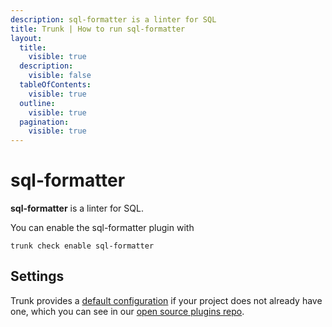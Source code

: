 ```yaml
---
description: sql-formatter is a linter for SQL
title: Trunk | How to run sql-formatter
layout:
  title:
    visible: true
  description:
    visible: false
  tableOfContents:
    visible: true
  outline:
    visible: true
  pagination:
    visible: true
---
```


# sql-formatter

**sql-formatter** is a linter for SQL.

You can enable the sql-formatter plugin with

```shell
trunk check enable sql-formatter
```

## Settings



Trunk provides a [default configuration](https://github.com/trunk-io/plugins/tree/main/linters/sql-formatter) if your project does not already have one,
which you can see in our [open source plugins repo](https://github.com/trunk-io/plugins/tree/main).
